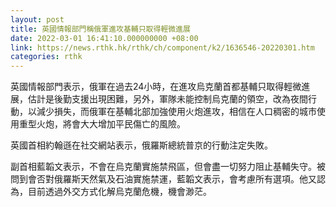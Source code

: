 ```yaml
---
layout: post
title: 英國情報部門稱俄軍進攻基輔只取得輕微進展
date: 2022-03-01 16:41:10.000000000 +08:00
link: https://news.rthk.hk/rthk/ch/component/k2/1636546-20220301.htm
categories: rthk
---
```


英國情報部門表示，俄軍在過去24小時，在進攻烏克蘭首都基輔只取得輕微進展，估計是後勤支援出現困難，另外，軍隊未能控制烏克蘭的領空，改為夜間行動，以減少損失，而俄軍在基輔北部加強使用火炮進攻，相信在人口稠密的城市使用重型火炮，將會大大增加平民傷亡的風險。

英國首相約翰遜在社交網站表示，俄羅斯總統普京的行動注定失敗。

副首相藍韜文表示，不會在烏克蘭實施禁飛區，但會盡一切努力阻止基輔失守。被問到會否對俄羅斯天然氣及石油實施禁運，藍韜文表示，會考慮所有選項。他又認為，目前透過外交方式化解烏克蘭危機，機會渺茫。
